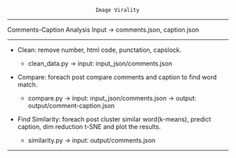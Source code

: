 
								Image Virality

--------------------------------------------------------------------------------

Comments-Caption Analysis
Input -> comments.json, caption.json

--------------------------------------------------------------------------------
- Clean: remove number, html code, punctation, capslock.
	- clean_data.py -> input: input_json/comments.json


- Compare: foreach post compare comments and caption to find word match.
	- compare.py ->  input: input_json/comments.json
				 -> output: output/comment-caption.json
				
				 
- Find Similarity: foreach post cluster similar word(k-means), predict caption,
				   dim reduction t-SNE and plot the results.
	- similarity.py ->  input: output/comments.json

--------------------------------------------------------------------------------
